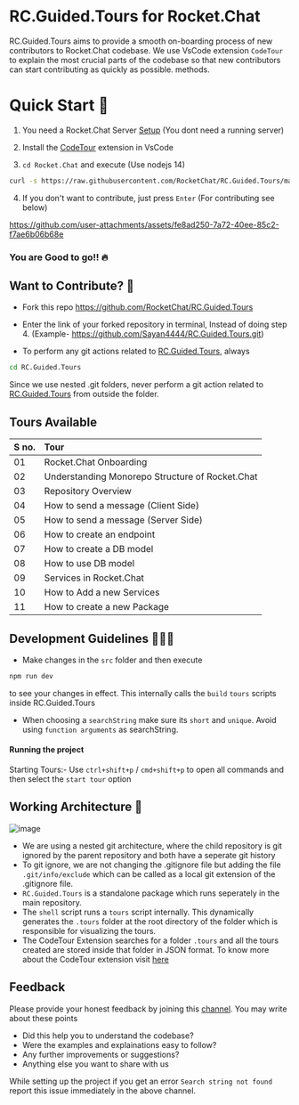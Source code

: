 # RC.Guided.Tours for Rocket.Chat

 RC.Guided.Tours aims to provide a smooth on-boarding process of new contributors to Rocket.Chat codebase. We use VsCode extension `CodeTour` to explain the most crucial parts of the codebase so that new contributors can start contributing as quickly as possible. methods.


# Quick Start 🚀
1. You need a Rocket.Chat Server [Setup](https://developer.rocket.chat/v1/docs/server-environment-setup) (You dont need a running server)

2. Install the [CodeTour](https://marketplace.visualstudio.com/items?itemName=vsls-contrib.codetour) extension in VsCode

3. `cd Rocket.Chat` and execute (Use nodejs 14)

```bash
curl -s https://raw.githubusercontent.com/RocketChat/RC.Guided.Tours/main/setup.sh | bash
```

4. If you don't want to contribute, just press `Enter` (For contributing see below)

https://github.com/user-attachments/assets/fe8ad250-7a72-40ee-85c2-f7ae6b06b68e


### You are Good to go!! 🔥

## Want to Contribute? 👀
- Fork this repo https://github.com/RocketChat/RC.Guided.Tours
- Enter the link of your forked repository in terminal, Instead of doing step 4. (Example- https://github.com/Sayan4444/RC.Guided.Tours.git)

- To perform any git actions related to [RC.Guided.Tours](https://github.com/Sayan4444/RC.Guided.Tours), always 
```bash
cd RC.Guided.Tours
```
Since we use nested .git folders, never perform a git action related to [RC.Guided.Tours](https://github.com/Sayan4444/RC.Guided.Tours) from outside the folder. 


##  Tours Available

<div align="center">
    
| **S no.** | Tour |
|:--------------------|:-------------------|
| 01 | Rocket.Chat Onboarding |
| 02 | Understanding Monorepo Structure of Rocket.Chat |
| 03 | Repository Overview |
| 04 | How to send a message (Client Side) |
| 05 | How to send a message (Server Side) |
| 06 | How to create an endpoint |
| 07 | How to create a DB model |
| 08 | How to use DB model |
| 09 | Services in Rocket.Chat |
| 10 | How to Add a new Services |
| 11 | How to create a new Package |
</div>

## Development Guidelines 👨🏽‍💻

- Make changes in the `src` folder and then execute 
```bash
npm run dev
```
to see your changes in effect. This internally calls the `build` `tours` scripts inside RC.Guided.Tours

- When choosing a `searchString` make sure its `short` and `unique`. Avoid using `function arguments` as searchString.

#### Running the project
Starting Tours:- Use `ctrl+shift+p` / `cmd+shift+p` to open all commands and then select the `start tour` option

[](https://github.com/user-attachments/assets/44e2be20-43ea-4eb7-941d-e05aeaa8f95a)



## Working Architecture 👀
![image](https://github.com/user-attachments/assets/5834ab00-a782-423c-a16f-d1ee720c3371)


- We are using a nested git architecture, where the child repository is git ignored by the parent repository and both have a seperate git history
- To git ignore, we are not changing the .gitignore file but adding the file `.git/info/exclude` which can be called as a local git extension of the .gitignore file.
- `RC.Guided.Tours` is a standalone package which runs seperately in the main repository. 
- The `shell` script runs a `tours` script internally. This dynamically generates the `.tours` folder at the root directory of the folder which is responsible for visualizing the tours. 
- The CodeTour Extension searches for a folder `.tours` and all the tours created are stored inside that folder in JSON format. To know more about the CodeTour extension visit [here](https://marketplace.visualstudio.com/items?itemName=vsls-contrib.codetour)

## Feedback
Please provide your honest feedback by joining this [channel](https://open.rocket.chat/channel/RC-Guided-Tours). You may write about these points

- Did this help you to understand the codebase?
- Were the examples and explainations easy to follow?
- Any further improvements or suggestions?
- Anything else you want to share with us

While setting up the project if you get an error `Search string not found` report this issue immediately in the above channel.
